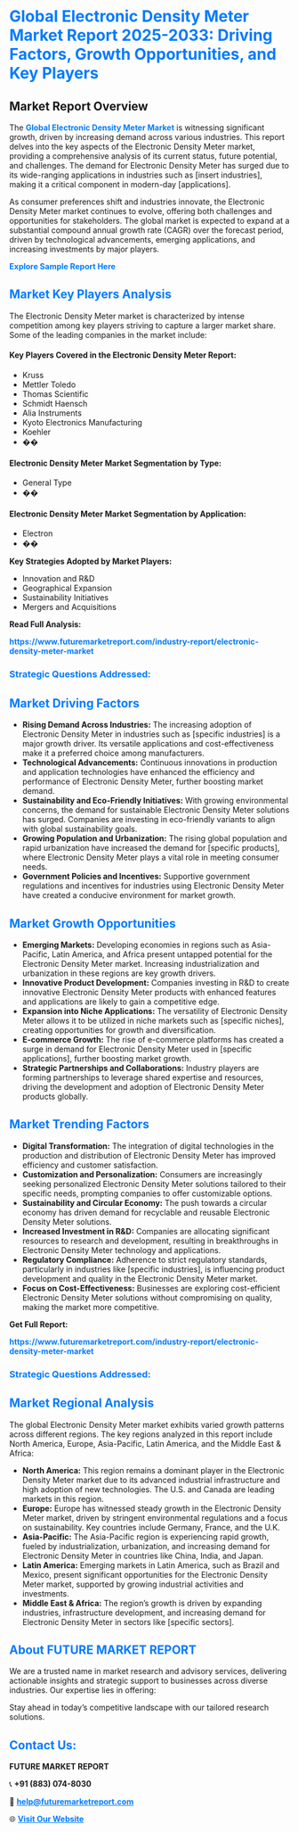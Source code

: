 <h1 style="color: #007BFF;">Global Electronic Density Meter Market Report 2025-2033: Driving Factors, Growth Opportunities, and Key Players</h1>

<section id="overview">
<h2>Market Report Overview</h2>
<p>The <a href="https://www.futuremarketreport.com/industry-report/electronic-density-meter-market" style="color: #007BFF; text-decoration: none;"><strong>Global Electronic Density Meter Market</strong></a> is witnessing significant growth, driven by increasing demand across various industries. This report delves into the key aspects of the Electronic Density Meter market, providing a comprehensive analysis of its current status, future potential, and challenges. The demand for Electronic Density Meter has surged due to its wide-ranging applications in industries such as [insert industries], making it a critical component in modern-day [applications].</p>
<p>As consumer preferences shift and industries innovate, the Electronic Density Meter market continues to evolve, offering both challenges and opportunities for stakeholders. The global market is expected to expand at a substantial compound annual growth rate (CAGR) over the forecast period, driven by technological advancements, emerging applications, and increasing investments by major players.</p>
</section>

<section id="overview">
<p><a href="https://www.futuremarketreport.com/request-sample/reportId=117177" style="color: #007BFF; text-decoration: none;"><strong>Explore Sample Report Here</strong></a></p>
</section>

<section id="key-players">
<h2 style="color: #007BFF;">Market Key Players Analysis</h2>
<p>The Electronic Density Meter market is characterized by intense competition among key players striving to capture a larger market share. Some of the leading companies in the market include:</p>
<h4>Key Players Covered in the Electronic Density Meter Report:</h4>
<ul><li>Kruss</li><li>Mettler Toledo</li><li>Thomas Scientific</li><li>Schmidt Haensch</li><li>Alia Instruments</li><li>Kyoto Electronics Manufacturing</li><li>Koehler</li><li>��</li></ul>
<h4>Electronic Density Meter Market Segmentation by Type:</h4>
<ul><li>General Type</li><li>��</li></ul>

<h4>Electronic Density Meter Market Segmentation by Application:</h4>
<ul><li>Electron</li><li>��</li></ul>
<p><strong>Key Strategies Adopted by Market Players:</strong></p>
<ul>
<li>Innovation and R&D</li>
<li>Geographical Expansion</li>
<li>Sustainability Initiatives</li>
<li>Mergers and Acquisitions</li>
</ul>
</section>

<section>
<p><strong>Read Full Analysis: </strong></p><a href="https://www.futuremarketreport.com/industry-report/electronic-density-meter-market" style="color: #007BFF; text-decoration: none;"><strong>https://www.futuremarketreport.com/industry-report/electronic-density-meter-market</strong></a>
<h3 style="color: #007BFF;">Strategic Questions Addressed:</h3>
</section>

<section id="driving-factors">
<h2 style="color: #007BFF;">Market Driving Factors</h2>
<ul>
<li><strong>Rising Demand Across Industries:</strong> The increasing adoption of Electronic Density Meter in industries such as [specific industries] is a major growth driver. Its versatile applications and cost-effectiveness make it a preferred choice among manufacturers.</li>
<li><strong>Technological Advancements:</strong> Continuous innovations in production and application technologies have enhanced the efficiency and performance of Electronic Density Meter, further boosting market demand.</li>
<li><strong>Sustainability and Eco-Friendly Initiatives:</strong> With growing environmental concerns, the demand for sustainable Electronic Density Meter solutions has surged. Companies are investing in eco-friendly variants to align with global sustainability goals.</li>
<li><strong>Growing Population and Urbanization:</strong> The rising global population and rapid urbanization have increased the demand for [specific products], where Electronic Density Meter plays a vital role in meeting consumer needs.</li>
<li><strong>Government Policies and Incentives:</strong> Supportive government regulations and incentives for industries using Electronic Density Meter have created a conducive environment for market growth.</li>
</ul>
</section>

<section id="growth-opportunities">
<h2 style="color: #007BFF;">Market Growth Opportunities</h2>
<ul>
<li><strong>Emerging Markets:</strong> Developing economies in regions such as Asia-Pacific, Latin America, and Africa present untapped potential for the Electronic Density Meter market. Increasing industrialization and urbanization in these regions are key growth drivers.</li>
<li><strong>Innovative Product Development:</strong> Companies investing in R&D to create innovative Electronic Density Meter products with enhanced features and applications are likely to gain a competitive edge.</li>
<li><strong>Expansion into Niche Applications:</strong> The versatility of Electronic Density Meter allows it to be utilized in niche markets such as [specific niches], creating opportunities for growth and diversification.</li>
<li><strong>E-commerce Growth:</strong> The rise of e-commerce platforms has created a surge in demand for Electronic Density Meter used in [specific applications], further boosting market growth.</li>
<li><strong>Strategic Partnerships and Collaborations:</strong> Industry players are forming partnerships to leverage shared expertise and resources, driving the development and adoption of Electronic Density Meter products globally.</li>
</ul>
</section>

<section id="trending-factors">
<h2 style="color: #007BFF;">Market Trending Factors</h2>
<ul>
<li><strong>Digital Transformation:</strong> The integration of digital technologies in the production and distribution of Electronic Density Meter has improved efficiency and customer satisfaction.</li>
<li><strong>Customization and Personalization:</strong> Consumers are increasingly seeking personalized Electronic Density Meter solutions tailored to their specific needs, prompting companies to offer customizable options.</li>
<li><strong>Sustainability and Circular Economy:</strong> The push towards a circular economy has driven demand for recyclable and reusable Electronic Density Meter solutions.</li>
<li><strong>Increased Investment in R&D:</strong> Companies are allocating significant resources to research and development, resulting in breakthroughs in Electronic Density Meter technology and applications.</li>
<li><strong>Regulatory Compliance:</strong> Adherence to strict regulatory standards, particularly in industries like [specific industries], is influencing product development and quality in the Electronic Density Meter market.</li>
<li><strong>Focus on Cost-Effectiveness:</strong> Businesses are exploring cost-efficient Electronic Density Meter solutions without compromising on quality, making the market more competitive.</li>
</ul>
</section>

<section>
<p><strong>Get Full Report: </strong></p><a href="https://www.futuremarketreport.com/industry-report/electronic-density-meter-market" style="color: #007BFF; text-decoration: none;"><strong>https://www.futuremarketreport.com/industry-report/electronic-density-meter-market</strong></a>
<h3 style="color: #007BFF;">Strategic Questions Addressed:</h3>
</section>


<section id="regional-analysis">
<h2 style="color: #007BFF;">Market Regional Analysis</h2>
<p>The global Electronic Density Meter market exhibits varied growth patterns across different regions. The key regions analyzed in this report include North America, Europe, Asia-Pacific, Latin America, and the Middle East & Africa:</p>
<ul>
<li><strong>North America:</strong> This region remains a dominant player in the Electronic Density Meter market due to its advanced industrial infrastructure and high adoption of new technologies. The U.S. and Canada are leading markets in this region.</li>
<li><strong>Europe:</strong> Europe has witnessed steady growth in the Electronic Density Meter market, driven by stringent environmental regulations and a focus on sustainability. Key countries include Germany, France, and the U.K.</li>
<li><strong>Asia-Pacific:</strong> The Asia-Pacific region is experiencing rapid growth, fueled by industrialization, urbanization, and increasing demand for Electronic Density Meter in countries like China, India, and Japan.</li>
<li><strong>Latin America:</strong> Emerging markets in Latin America, such as Brazil and Mexico, present significant opportunities for the Electronic Density Meter market, supported by growing industrial activities and investments.</li>
<li><strong>Middle East & Africa:</strong> The region’s growth is driven by expanding industries, infrastructure development, and increasing demand for Electronic Density Meter in sectors like [specific sectors].</li>
</ul>
</section>

<footer>
<h2 style="color: #007BFF;">About FUTURE MARKET REPORT</h2>
<p>We are a trusted name in market research and advisory services, delivering actionable insights and strategic support to businesses across diverse industries. Our expertise lies in offering:</p>

<p>Stay ahead in today’s competitive landscape with our tailored research solutions.</p>

<h2 style="color: #007BFF;">Contact Us:</h2>
<p><strong>FUTURE MARKET REPORT</strong></p>
<p>📞 <strong>+91 (883) 074-8030</strong></p>
<p>📧 <strong><a href="mailto:help@futuremarketreport.com" style="color: #007BFF;">help@futuremarketreport.com</a></strong></p>
<p>🌐 <strong><a href="https://www.futuremarketreport.com/" style="color: #007BFF;">Visit Our Website</a></strong></p>
</footer>